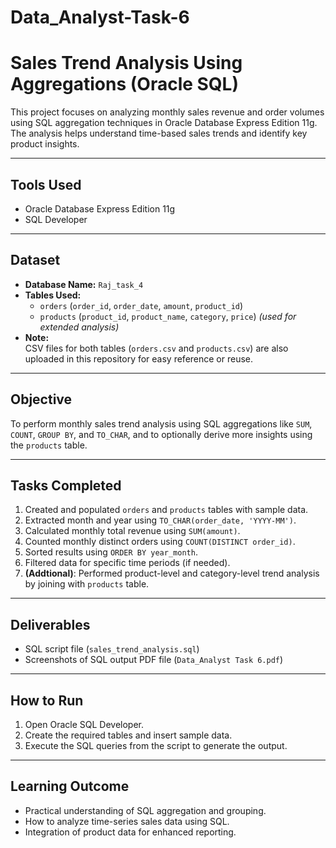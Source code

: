 # Data_Analyst-Task-6
#  Sales Trend Analysis Using Aggregations (Oracle SQL)
This project focuses on analyzing monthly sales revenue and order volumes using SQL aggregation techniques in Oracle Database Express Edition 11g. The analysis helps understand time-based sales trends and identify key product insights.

---

##  Tools Used
- Oracle Database Express Edition 11g
- SQL Developer

---

##  Dataset
- **Database Name:** `Raj_task_4`
- **Tables Used:**
  - `orders` (`order_id`, `order_date`, `amount`, `product_id`)
  - `products` (`product_id`, `product_name`, `category`, `price`) *(used for extended analysis)*
- **Note:**  
CSV files for both tables (`orders.csv` and `products.csv`) are also uploaded in this repository for easy reference or reuse.

---

##  Objective
To perform monthly sales trend analysis using SQL aggregations like `SUM`, `COUNT`, `GROUP BY`, and `TO_CHAR`, and to optionally derive more insights using the `products` table.

---

##  Tasks Completed

1. Created and populated `orders` and `products` tables with sample data.
2. Extracted month and year using `TO_CHAR(order_date, 'YYYY-MM')`.
3. Calculated monthly total revenue using `SUM(amount)`.
4. Counted monthly distinct orders using `COUNT(DISTINCT order_id)`.
5. Sorted results using `ORDER BY year_month`.
6. Filtered data for specific time periods (if needed).
7. **(Addtional)**: Performed product-level and category-level trend analysis by joining with `products` table.

---

##  Deliverables
- SQL script file (`sales_trend_analysis.sql`)
- Screenshots of SQL output PDF file (`Data_Analyst Task 6.pdf`)

---

##  How to Run
1. Open Oracle SQL Developer.
2. Create the required tables and insert sample data.
3. Execute the SQL queries from the script to generate the output.

---

##  Learning Outcome
- Practical understanding of SQL aggregation and grouping.
- How to analyze time-series sales data using SQL.
- Integration of product data for enhanced reporting.


